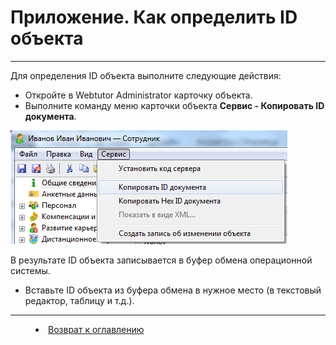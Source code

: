 # Приложение. Как определить ID объекта
***

Для определения ID объекта выполните следующие действия:

* Откройте в Webtutor Administrator карточку объекта.
* Выполните команду меню карточки объекта **Сервис - Копировать ID документа**.
 
![](pril_3_1.PNG)

В результате ID объекта записывается в буфер обмена операционной системы.

* Вставьте ID объекта из буфера обмена в нужное место (в текстовый редактор, таблицу и т.д.).

***


<dd><li> <a href="README.md"> Возврат к оглавлению</a></dd>
